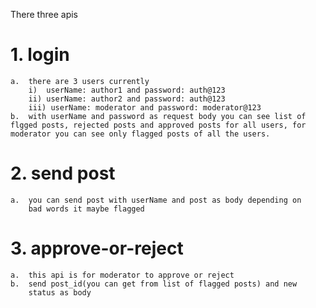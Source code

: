 There three apis

# 1.  login
    a.  there are 3 users currently
        i)  userName: author1 and password: auth@123
        ii) userName: author2 and password: auth@123
        iii) userName: moderator and password: moderator@123
    b.  with userName and password as request body you can see list of flgged posts, rejected posts and approved posts for all users, for moderator you can see only flagged posts of all the users.
# 2.  send post
    a.  you can send post with userName and post as body depending on
        bad words it maybe flagged
# 3.  approve-or-reject
    a.  this api is for moderator to approve or reject
    b.  send post_id(you can get from list of flagged posts) and new
        status as body
